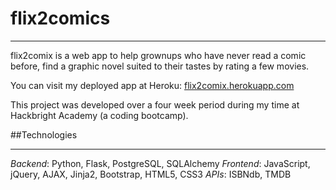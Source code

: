 # flix2comics
_____

flix2comix is a web app to help grownups who have never read a comic before, find a graphic novel suited to their tastes by rating a few movies.

You can visit my deployed app at Heroku: [flix2comix.herokuapp.com](https://flix2comix.herokuapp.com/)

This project was developed over a four week period during my time at Hackbright Academy (a coding bootcamp). 

##Technologies
______

*Backend*: Python, Flask, PostgreSQL, SQLAlchemy
*Frontend*: JavaScript, jQuery, AJAX, Jinja2, Bootstrap, HTML5, CSS3
*APIs*: ISBNdb, TMDB


